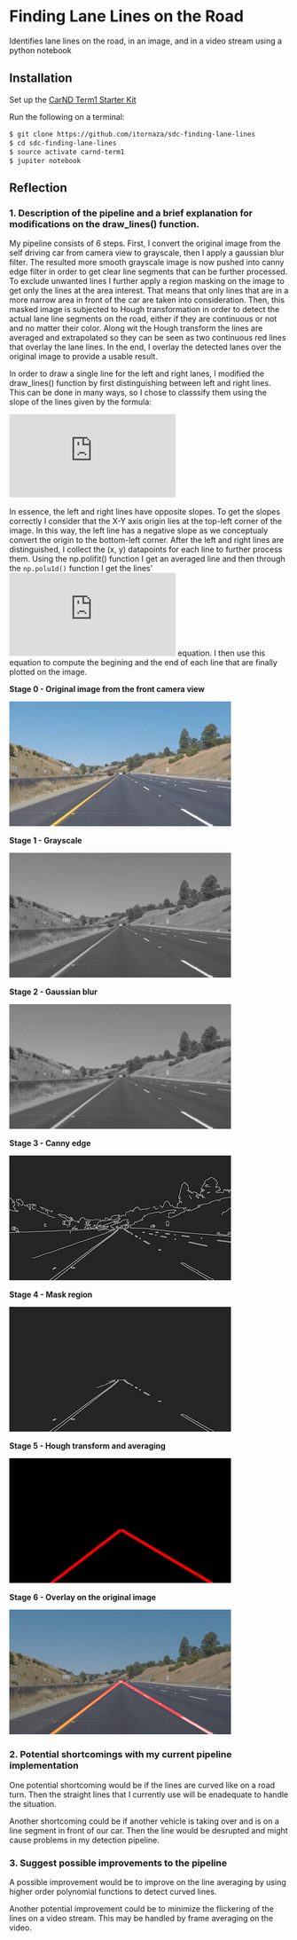 # Finding Lane Lines on the Road

Identifies lane lines on the road, in an image, and in a video stream using a python notebook

[//]: # (Image References)
[image0]: ./test_images_pipeline/pipeline_0.jpg "Self driving car front camera view"
[image1]: ./test_images_pipeline/pipeline_1.jpg "Grayscale"
[image2]: ./test_images_pipeline/pipeline_2.jpg "Gaussian blur"
[image3]: ./test_images_pipeline/pipeline_3.jpg "Canny edge"
[image4]: ./test_images_pipeline/pipeline_4.jpg "Mask region"
[image5]: ./test_images_pipeline/pipeline_5.jpg "Hough transform, averaging and extrapolation"
[image6]: ./test_images_pipeline/pipeline_6.jpg "Overlay of detected lines on the original camera view"

## Installation

Set up the [CarND Term1 Starter Kit](https://github.com/udacity/CarND-Term1-Starter-Kit/blob/master/README.md)

Run the following on a terminal:
```
$ git clone https://github.com/itornaza/sdc-finding-lane-lines
$ cd sdc-finding-lane-lines
$ source activate carnd-term1
$ jupiter notebook
```
## Reflection

### 1. Description of the pipeline and a brief explanation for modifications on the draw_lines() function.

My pipeline consists of 6 steps. First, I convert the original image from the self driving car from camera view to grayscale, then I apply a gaussian blur filter. The resulted more smooth grayscale image is now pushed into canny edge filter in order to get clear line segments that can be further processed. To exclude unwanted lines I further apply a region masking on the image to get only the lines at the area interest. That means that only lines that are in a more narrow area in front of the car are taken into consideration. Then, this masked image is subjected to Hough transformation in order to detect the actual lane line segments on the road, either if they are continuous or not and no matter their color. Along wit the Hough transform the lines are averaged and extrapolated so they can be seen as two continuous red lines that overlay the lane lines. In the end, I overlay the detected lanes over the original image to provide a usable result.

In order to draw a single line for the left and right lanes, I modified the draw_lines() function by first distinguishing between left and right lines. This can be done in many ways, so I chose to classsify them using the slope of the lines given by the formula:

![img](http://latex.codecogs.com/svg.latex?m%20%3D%20%5Cfrac%7By2-y1%7D%7Bx2-x1%7D)

In essence, the left and right lines have opposite slopes. To get the slopes correctly I consider that the X-Y axis origin lies at the top-left corner of the image. In this way, the left line has a negative slope as we conceptualy convert the origin to the bottom-left corner. After the left and right lines are distinguished, I collect the (x, y) datapoints for each line to further process them. Using the np.polifit() function I get an averaged line and then through the `np.polu1d()` function I get the lines' ![img](http://latex.codecogs.com/svg.latex?y%20%3D%20m*x%20%2B%20b) equation. I then use this equation to compute the begining and the end of each line that are finally plotted on the image.

**Stage 0 - Original image from the front camera view** 

![alt text][image0]

**Stage 1 - Grayscale**

![alt text][image1]

**Stage 2 - Gaussian blur**

![alt text][image2]

**Stage 3 - Canny edge**

![alt text][image3]

**Stage 4 - Mask region**

![alt text][image4]

**Stage 5 - Hough transform and averaging**

![alt text][image5]

**Stage 6 - Overlay on the original image**

![alt text][image6]

### 2. Potential shortcomings with my current pipeline implementation

One potential shortcoming would be if the lines are curved like on a road turn. Then the straight lines that I currently use will be enadequate to handle the situation.

Another shortcoming could be if another vehicle is taking over and is on a line segment in front of our car. Then the line would be desrupted and might cause problems in my detection pipeline.

### 3. Suggest possible improvements to the pipeline

A possible improvement would be to improve on the line averaging by using higher order polynomial functions to detect curved lines.

Another potential improvement could be to minimize the flickering of the lines on a video stream. This may be handled by frame averaging on the video.
